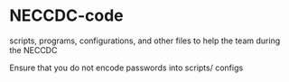 # NECCDC-code
scripts, programs, configurations, and other files to help the team during the NECCDC


Ensure that you do not encode passwords into scripts/ configs

